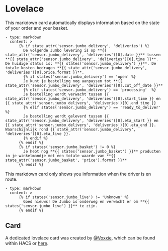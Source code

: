# Lovelace
This markdown card automatically displays information based on the state of your order and your basket.
```
- type: markdown
  content: >
      {% if state_attr('sensor.jumbo_delivery', 'deliveries') %}
        De volgende Jumbo levering is op **{{ state_attr('sensor.jumbo_delivery', 'deliveries')[0].date }}** tussen **{{ state_attr('sensor.jumbo_delivery', 'deliveries')[0].time }}**. De huidige status is: **{{ states('sensor.jumbo_delivery') }}**. De totale kosten bedragen **{{ state_attr('sensor.jumbo_delivery', 'deliveries')[0].price.format }}**. 
        {% if states('sensor.jumbo_delivery') == 'open' %}
        Je kunt je bestelling nog aanpassen tot **{{ state_attr('sensor.jumbo_delivery', 'deliveries')[0].cut_off_date }}**
        {% elif states('sensor.jumbo_delivery') == 'processing'  %}
        Je bestelling wordt verwacht tussen {{ state_attr('sensor.jumbo_delivery', 'deliveries')[0].start_time }} en {{ state_attr('sensor.jumbo_delivery', 'deliveries')[0].end_time }}
        {% elif states('sensor.jumbo_delivery') == 'ready_to_deliver' %}
        Je bestelling wordt geleverd tussen {{ state_attr('sensor.jumbo_delivery', 'deliveries')[0].eta_start }} en {{ state_attr('sensor.jumbo_delivery', 'deliveries')[0].eta_end }}. Waarschijnlijk rond {{ state_attr('sensor.jumbo_delivery', 'deliveries')[0].eta_live }}.
        {% endif %}            
      {% endif %}
      {% if states('sensor.jumbo_basket') != 0 %}
        Je hebt nog **{{ states('sensor.jumbo_basket') }}** producten in je winkelmandje met een totale waarde van **{{ state_attr('sensor.jumbo_basket', 'price').format }}**
      {% endif %}
```

This markdown card only shows you information when the driver is en route.

```
- type: markdown
  content: >
      {% if states('sensor.jumbo_live') != 'Unknown' %}
        Goed nieuws! De Jumbo is onderweg en verwacht er om **{{ states('sensor.jumbo_live') }}** te zijn. 
      {% endif %}
```

## Card
A dedicated lovelace card was created by [@Voxxie](https://github.com/Voxxie), which can be found within HACS or [here](https://github.com/Voxxie/lovelace-jumbo-card).